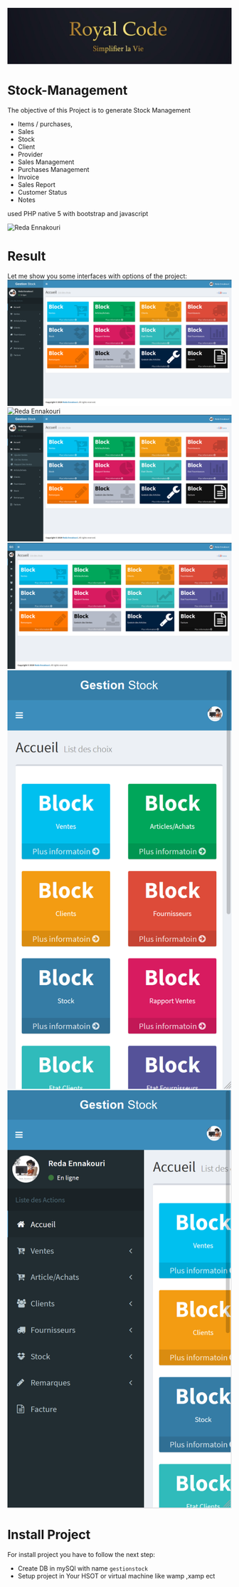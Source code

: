 ![Reda Ennakouri](https://raw.githubusercontent.com/redaEnnakouri/vue-twitch-video-controls/main/images/royalCode.jpeg)

# Stock-Management

The objective of this Project is to generate  Stock Management 
* Items / purchases,
* Sales
* Stock
* Client 
* Provider
* Sales Management
* Purchases Management
* Invoice
* Sales Report
* Customer Status
* Notes

 used PHP native 5 with bootstrap  and javascript


![Reda Ennakouri](https://camo.githubusercontent.com/03f7e55f3cae2f2677b0f8b7e899d7aa3a6514075fe2581514fa0fe79f97e471/68747470733a2f2f6d6963726f77656265722e636f6d2f63646e2f323031395f76657273696f6e2f537461722d4d6963726f77656265722e676966)

# Result

Let me show you some interfaces with options of the project:
![Reda Ennakouri](https://github.com/redaEnnakouri/Stock-Management/blob/main/Images/Capture.PNG?raw=true)
![Reda Ennakouri](https://github.com/redaEnnakouri/Stock-Management/blob/main/Images/Capture1.PNG?raw=true)
![Reda Ennakouri](https://github.com/redaEnnakouri/Stock-Management/blob/main/Images/Capture2.PNG?raw=true)
![Reda Ennakouri](https://github.com/redaEnnakouri/Stock-Management/blob/main/Images/Capture4.PNG?raw=true)
![Reda Ennakouri](https://github.com/redaEnnakouri/Stock-Management/blob/main/Images/Capture3.PNG?raw=true)
![Reda Ennakouri](https://github.com/redaEnnakouri/Stock-Management/blob/main/Images/Capture5.PNG?raw=true)

# Install Project
For install project  you have to follow the next step:
* Create DB in mySQl with name `gestionstock`
* Setup project in Your HSOT or virtual machine like wamp ,xamp ect

 

